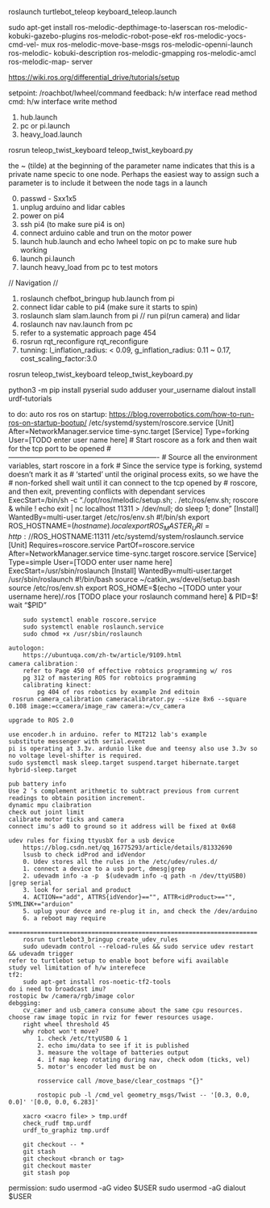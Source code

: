 roslaunch turtlebot_teleop keyboard_teleop.launch

sudo apt-get install ros-melodic-depthimage-to-laserscan ros-melodic-
kobuki-gazebo-plugins ros-melodic-robot-pose-ekf ros-melodic-yocs-cmd-vel-
mux ros-melodic-move-base-msgs ros-melodic-openni-launch ros-melodic-
kobuki-description ros-melodic-gmapping ros-melodic-amcl ros-melodic-map-
server

https://wiki.ros.org/differential_drive/tutorials/setup

setpoint: /roachbot/lwheel/command
feedback: h/w interface read method
cmd: h/w interface write method

1. hub.launch
2. pc or pi.launch
3. heavy_load.launch

rosrun teleop_twist_keyboard teleop_twist_keyboard.py

the ~ (tilde) at the beginning of the parameter name indicates that this is a private name specic to one node. Perhaps the easiest way to assign such a parameter is to include it between the node tags in a launch

0. passwd - Sxx1x5
1. unplug arduino and lidar cables
2. power on pi4
3. ssh pi4 (to make sure pi4 is on)
4. connect arduino cable and trun on the motor power
5. launch hub.launch and echo lwheel topic on pc to make sure hub working
6. launch pi.launch 
7. launch heavy_load from pc to test motors

// Navigation // 
1. roslaunch chefbot_bringup hub.launch from pi
2. connect lidar cable to pi4 (make sure it starts to spin)
3. roslaunch slam slam.launch from pi   // run pi(run camera) and lidar
4. roslaunch nav nav.launch from pc
5. refer to a systematic approach page 454 
6. rosrun rqt_reconfigure rqt_reconfigure
7. tunning: l_inflation_radius: < 0.09, g_inflation_radius: 0.11 ~ 0.17, cost_scaling_factor:3.0

rosrun teleop_twist_keyboard teleop_twist_keyboard.py

python3 -m pip install pyserial
sudo adduser your_username dialout
install urdf-tutorials

to do:
    auto ros ros on startup:
        https://blog.roverrobotics.com/how-to-run-ros-on-startup-bootup/
        /etc/systemd/system/roscore.service
            [Unit]
            After=NetworkManager.service time-sync.target
            [Service]
            Type=forking
            User=[TODO enter user name here]
            # Start roscore as a fork and then wait for the tcp port to be opened
            # —————————————————————-
            # Source all the environment variables, start roscore in a fork
            # Since the service type is forking, systemd doesn’t mark it as
            # ‘started’ until the original process exits, so we have the
            # non-forked shell wait until it can connect to the tcp opened by
            # roscore, and then exit, preventing conflicts with dependant services
            ExecStart=/bin/sh -c “./opt/ros/melodic/setup.sh; . /etc/ros/env.sh; roscore & while ! echo exit | nc localhost 11311 > /dev/null; do sleep 1; done”
            [Install]
            WantedBy=multi-user.target
        /etc/ros/env.sh
            #!/bin/sh
            export ROS_HOSTNAME=$(hostname).localexport ROS_MASTER_URI=http://$ROS_HOSTNAME:11311﻿
        /etc/systemd/system/roslaunch.service
            [Unit]
            Requires=roscore.service
            PartOf=roscore.service
            After=NetworkManager.service time-sync.target roscore.service
            [Service]
            Type=simple
            User=[TODO enter user name here]
            ExecStart=/usr/sbin/roslaunch
            [Install]
            WantedBy=multi-user.target
        /usr/sbin/roslaunch
            #!/bin/bash
            source ~/catkin_ws/devel/setup.bash
            source /etc/ros/env.sh
            export ROS_HOME=$(echo ~[TODO unter your username here)/.ros
            [TODO place your roslaunch command here] &
            PID=$!
            wait “$PID”

        sudo systemctl enable roscore.service
        sudo systemctl enable roslaunch.service
        sudo chmod +x /usr/sbin/roslaunch

    autologon:
        https://ubuntuqa.com/zh-tw/article/9109.html
    camera calibration：
        refer to Page 450 of effective robtoics programming w/ ros
        pg 312 of mastering ROS for robtoics programming
        calibrating kinect:
            pg 404 of ros robotics by example 2nd editoin
     rosrun camera_calibration cameracalibrator.py --size 8x6 --square 0.108 image:=ccamera/image_raw camera:=/cv_camera

    upgrade to ROS 2.0
     
    use encoder.h in arduino. refer to MIT212 lab's example
    substitute messenger with serial.event
    pi is operating at 3.3v. ardunio like due and teensy also use 3.3v so no voltage level-shifter is required.
    sudo systemctl mask sleep.target suspend.target hibernate.target hybrid-sleep.target    

    pub battery info
    Use 2 ’s complement arithmetic to subtract previous from current readings to obtain position increment.
    dynamic mpu claibration
    check out joint limit
    calibrate motor ticks and camera
    connect imu's ad0 to ground so it address will be fixed at 0x68

    udev rules for fixing ttyusbX for a usb device
        https://blog.csdn.net/qq_16775293/article/details/81332690   
        lsusb to check idProd and idVendor      
        0. Udev stores all the rules in the /etc/udev/rules.d/ 
        1. connect a device to a usb port, dmesg|grep 
        2. udevadm info -a -p  $(udevadm info -q path -n /dev/ttyUSB0) |grep serial
        3. look for serial and product
        4. ACTION=="add", ATTRS{idVendor}=="", ATTR<idProduct>=="", SYMLINK+="arduion"
        5. uplug your devce and re-plug it in, and check the /dev/arduino
        6. a reboot may require
        =====================================================================
        rosrun turtlebot3_bringup create_udev_rules
        sudo udevadm control --reload-rules && sudo service udev restart && udevadm trigger
    refer to turtlebot setup to enable boot before wifi available
    study vel limitation of h/w interefece 
    tf2:
        sudo apt-get install ros-noetic-tf2-tools
    do i need to broadcast imu?
    rostopic bw /camera/rgb/image color
    debgging:
        cv_camer and usb_camera consume about the same cpu resources. choose raw image topic in rviz for fewer resources usage.
        right wheel threshold 45
        why robot won't move?
            1. check /etc/ttyUSB0 & 1
            2. echo imu/data to see if it is published
            3. measure the voltage of batteries output 
            4. if map keep rotating during nav, check odom (ticks, vel)
            5. motor's encoder led must be on

            rosservice call /move_base/clear_costmaps "{}"

            rostopic pub -l /cmd_vel geometry_msgs/Twist -- '[0.3, 0.0, 0.0]' '[0.0, 0.0, 6.283]'

        xacro <xacro file> > tmp.urdf
        check_rudf tmp.urdf
        urdf_to_graphiz tmp.urdf

        git checkout -- *
        git stash 
        git checkout <branch or tag>    
        git checkout master
        git stash pop

permission:
    sudo usermod -aG video $USER
    sudo usermod -aG dialout $USER
        
    
    